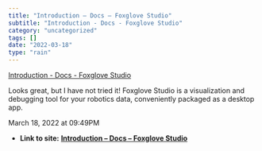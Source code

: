 ```yaml
---
title: "Introduction – Docs – Foxglove Studio"
subtitle: "Introduction - Docs - Foxglove Studio"
category: "uncategorized"
tags: []
date: "2022-03-18"
type: "rain"
---
```

[ Introduction - Docs - Foxglove Studio](<https://foxglove.dev/docs/studio>)

Looks great, but I have not tried it! Foxglove Studio is a visualization and
debugging tool for your robotics data, conveniently packaged as a desktop app.

March 18, 2022 at 09:49PM


* **Link to site:** **[Introduction – Docs – Foxglove Studio](None)**